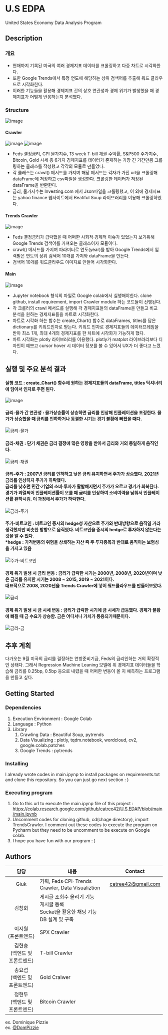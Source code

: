 # U.S EDPA

<p>United States Economy Data Analysis Program</p>

## Description

### 개요
<ul> 
    <li>현재까지 기록된 미국의 여러 경제지표 데이터를 크롤링하고 다중 차트로 시각화한다.</li>
    <li>또한 Google Trends에서 특정 연도에 해당하는 상위 검색어를 추출해 워드 클라우드로 시각화한다.</li>
    <li>이러한 기능들을 활용해 경제지표 간의 상호 연관성과 경제 위기가 발생했을 때 경제지표가 어떻게 반응하는지 분석했다.</li>
</ul>

### Structure
![image](https://github.com/user-attachments/assets/ec16f079-b213-4996-b457-21df0cfcd42f)  

  
#### Crawler
    
![image](https://github.com/user-attachments/assets/57980013-9ead-45a0-820b-498250223845)
![image](https://github.com/user-attachments/assets/d8c8a611-d431-4aca-8422-c5759e489884)
<ul>
    <li>Feds 결정금리, CPI 물가지수, 13 week T-bill 채권 수익률, S&P500 주가지수, Bitcoin, Gold 시세 총 6가지 경제지표를 데이터가 존재하는 가장 긴 기간만큼 크롤링하는 클래스를 작성했고 각각의 모듈로 만들었다.</li>
    <li>각 클래스는 crawl() 메서드를 가지며 해당 메서드는 각자가 가진 url을 크롤링해 dataFrame에 저장하고 csv파일을 생성한다. 크롤링한 데이터가 저장된 dataFrame을 반환한다.</li>
    <li>금리, 물가지수는 Investing.com 에서 Json파일을 크롤링했고, 이 외에 경제지표는 yahoo finance 웹사이트에서 Beatiful Soup 라이브러리를 이용해 크롤링하였다.</li>
</ul>
    
#### Trends Crawler
![image](https://github.com/user-attachments/assets/d59b3618-8c58-40dc-a498-dbd031b93f56)
<ul>
    <li>Feds 결정금리가 급락했을 때 어떠한 사회적·경제적 이슈가 있었는지 보기위해 Google Trends 검색어를 가져오는 클래스이자 모듈이다.</li>
    <li>crawl() 메서드를 가지며 파라미터로 연도(year)를 받아 Google Trends에서 입력받은 연도의 상위 검색어 10개를 가져와 dataFrame을 만든다.</li>
    <li>검색어 10개를 워드클라우드 이미지로 만들어 시각화한다.</li>
</ul>
  
 #### Main

 ![image](https://github.com/user-attachments/assets/656c7f38-34d3-4ad9-8322-4394d11c479f)
 <ul>
     <li>Jupyter notebook 형식의 파일로 Google colab에서 실행해야한다. clone github, install requirement, import Crawler module 하는 코드들이 선행된다. </li>
     <li>각 크롤러의 crawl 메서드를 실행해 각 경제지표들의 dataFrame을 만들고 비교 분석을 원하는 경제지표들을 차트로 시각화한다.</li>
     <li>차트로 시각화 하는 함수는 create_Chart() 함수로 dataFrames, titles를 담은 dictionary를 키워드인자로 받는다. 키워드 인자로 경제지표들의 데이터프레임을 받아 최소 1개, 최대 4개의 경제지표를 한 차트에 시각화가 가능하게 했다. </li>
     <li>차트 시각화는 plotly 라이브러리를 이용했다. plotly가  matplot 라이브러리보다 디자인이 예쁘고 cursor hover 시 데이터 정보를 볼 수 있어서 UX가 더 좋다고 느꼈다. </li>
 </ul>

 ## 실행 및 주요 분석 결과
 #### 실행 코드 : create_Chart() 함수에 원하는 경제지표들의 dataFrame, titles 딕셔너리에 담아서 인자로 주면 된다.
 ![image](https://github.com/user-attachments/assets/69180535-9afc-49cf-a290-c77046f8947a)
   
   
 #### 금리-물가 간 연관성 : 물가상승률이 상승하면 금리를 인상해 인플레이션을 조정한다. 물가가 상승했을 때 금리를 인하하거나 동결한 시기는 경기 불황에 빠졌을 때다.
 ![금리-물가](https://github.com/user-attachments/assets/ec17c569-0acd-416b-9311-bebd201248be)  

    
 #### 금리-채권 : 단기 채권은 금리 결정에 많은 영향을 받아서 금리와 거의 동일하게 움직인다.
 ![금리-채권](https://github.com/user-attachments/assets/f0f057f3-7855-43d6-8a5c-b2eab6de1014)  

       

 #### 금리-주가 : 2007년 금리를 인하하고 낮은 금리 유지하면서 주가가 상승했다. 2021년 금리를 인상하자 주가가 하락했다.<br> 금리를 낮추면 민간·기업의 소비·투자가 활발해지면서 주가가 오르고 경기가 회복된다. 경기가 과열되어 인플레이션률이 오를 때 금리를 인상하여 소비여력을 낮춰서 인플레이션률 완하시킴. 이 과정에서 주가가 하락한다.
 ![금리-주가](https://github.com/user-attachments/assets/e6a6c76e-a553-4d9d-9d22-de6000e3d323)  
   
  
 #### 주가-비트코인 : 비트코인 증시의 hedge성 자산으로 주가와 반대방향으로 움직일 거라 생각했지만 비슷한 방향으로 움직였다. 비트코인을 증시의 hedge로 투자하지 않는다는 것을 알 수 있다.<br> *hedge : 가격변동의 위험을 상쇄하는 자산 즉 주 투자종목과 반대로 움직이는 보험성을 가지고 있음
 ![주가-비트코인](https://github.com/user-attachments/assets/1016c5a3-6afb-41a2-807a-6a28735f1598)   

    
 #### 경제 위기 발생 시 금리 변동 : 금리가 급락한 시기는 2000년, 2008년, 2020년이며 낮은 금리를 유지한 시기는 2008 ~ 2015, 2019 ~ 2021이다.<br> 대표적으로 2008, 2020년을 Trends Crawler에 넣어 워드클라우드를 만들어보았다. 
 ![금리](https://github.com/user-attachments/assets/241f22f3-afca-407c-8ec0-395a673bc934)  

    
 #### 경제 위기 발생 시 금 시세 변동 : 금리가 급락한 시기에 금 시세가 급등했다. 경제가 불황에 빠질 때 금 수요가 상승함. 금은 어디서나 가치가 통용되기때문이다.
 ![금리-금](https://github.com/user-attachments/assets/33e4c2b6-ce15-4952-bb1e-56c752099c9e)  

    
 ## 추후 계획 
 다가오는 9월 미국의 금리를 결정하는 연방준비기금, Feds의 금리인하는 거의 확정적인 상태다. 그래서 Regression Machine Leaning 모델에 위 경제지표 데이터들을 학습해 금리를 0.25bp, 0.5bp 등으로 내렸을 때 어떠한 변동이 올 지 예측하는 프로그램을 만들고 싶다. 
 
 ## Getting Started

### Dependencies
<ol>
    <li>Execution Environment : Google Colab</li>
     <li>Language : Python</li>
    <li>Library
        <ol>
            <li>Crawling Data : Beautiful Soup, pytrends</li>
            <li>Data Visualizing : plotly, tqdm.notebook, wordcloud, cv2, google.colab.patches</li>
            <li>Google Trends : pytrends</li>
        </ol>
    </li>   
</ol>
<!--
* Describe any prerequisites, libraries, OS version, etc., needed before installing program.
* ex. Windows 10
-->

### Installing
<p>
    I already wrote codes in main.ipynp to install packages on requirements.txt and clone this repository. So you can just go next section : )
</p>
<!--
* How/where to download your program
* Any modifications needed to be made to files/folders
-->

### Executing program
<ol>
    <li>Go to this url to execute the main.ipynp file of this project :  
    <a href src="https://colab.research.google.com/github/catree42/U.S.EDAP/blob/main/main.ipynb">
        https://colab.research.google.com/github/catree42/U.S.EDAP/blob/main/main.ipynb 
    </a>
    </li>
    <li>
        Uncomment codes for cloning github, cd(chage directory), import TrendsCrawler.  
        I comment out these codes to execute the program on Pycharm but they need to be uncomment to be execute on Google colab.
    </li>
    <li>I hope you have fun with our program : )</li>
</ol>

<!--
* How to run the program
* Step-by-step bullets
```
code blocks for commands
```
-->

<!--
## Help

Any advise for common problems or issues.
```
command to run if program contains helper info
```
-->

## Authors

|담당|내용|Contact|    
|:--:|--|--|
|Giuk|기획, Feds·CPi· Trends Crawler, Data Visualiztion|catree42@gmail.com|
|김창회|게시글 조회수 올리기 기능<br>게시글 등록<br>Socket을 활용한 채팅 기능<br>DB 설계 및 구축||
|이지원<br>(프론트엔드)|SPX Crawler||
|김현승<br>(백엔드 및 프론트엔드)|T-bill Crawler||
|송요섭<br>(백엔드 및 프론트엔드)|Gold Cralwer||
|정현두<br>(백엔드 및 프론트엔드)|Bitcoin Crawler||



ex. Dominique Pizzie  
ex. [@DomPizzie](https://twitter.com/dompizzie)

<!--
## Version History

* 0.2
    * Various bug fixes and optimizations
    * See [commit change]() or See [release history]()
* 0.1
    * Initial Release

## License

This project is licensed under the [NAME HERE] License - see the LICENSE.md file for details


## Acknowledgments

Inspiration, code snippets, etc.
* [awesome-readme](https://github.com/matiassingers/awesome-readme)
* [PurpleBooth](https://gist.github.com/PurpleBooth/109311bb0361f32d87a2)
* [dbader](https://github.com/dbader/readme-template)
* [zenorocha](https://gist.github.com/zenorocha/4526327)
* [fvcproductions](https://gist.github.com/fvcproductions/1bfc2d4aecb01a834b46)
-->
